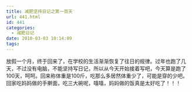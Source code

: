 ```yaml
---
title: 减肥坚持日记之第一百天
url: 441.html
id: 441
categories:
  - 减肥日记
date: 2010-03-03 10:14:09
tags:
---
```


放假一个月，终于回来了，在学校的生活渐渐恢复了往日的规律。过年也跑了几天，不过没有电脑，不能坚持写日记，所以从今天开始接着写吧，今天算是跑了100天，呵呵。回来称体重是100斤，吃那么多居然体重少了，可能是穿的少吧。回家吃妈妈做的手擀面，吃三大碗呢，嘻嘻，妈妈做的饭真是太好吃了！！！